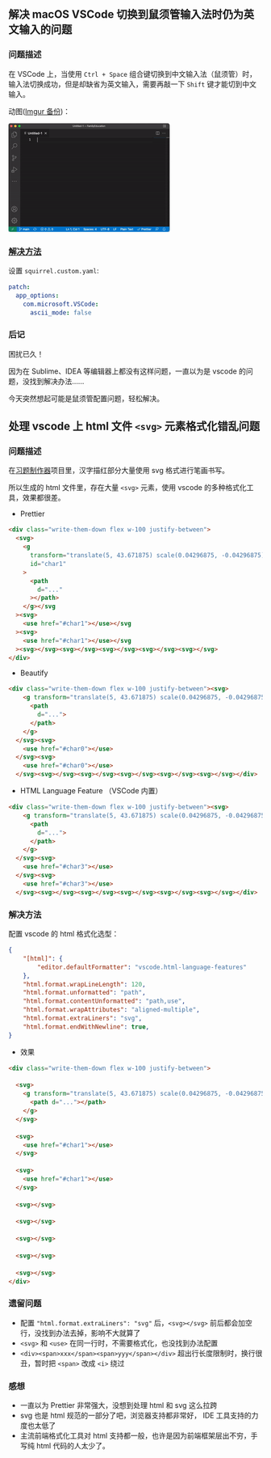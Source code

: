 ## 解决 macOS VSCode 切换到鼠须管输入法时仍为英文输入的问题

### 问题描述
在 VSCode 上，当使用 `Ctrl + Space` 组合键切换到中文输入法（鼠须管）时，输入法切换成功，但是却缺省为英文输入，需要再敲一下 `Shift` 键才能切到中文输入。

动图([Imgur 备份](https://imgur.com/a/x6BhnTk.gif))：

![问题截图](/assets/2022/squirrel-vscode-switch-issue.gif)

### [解决方法](https://github.com/rime/squirrel/issues/179#issuecomment-364048969)
设置 `squirrel.custom.yaml`:
```yaml
patch:
  app_options:
    com.microsoft.VSCode:
      ascii_mode: false
```

### 后记
困扰已久！

因为在 Sublime、IDEA 等编辑器上都没有这样问题，一直以为是 vscode 的问题，没找到解决办法……

今天突然想起可能是鼠须管配置问题，轻松解决。

## 处理 vscode 上 html 文件 `<svg>` 元素格式化错乱问题
  
### 问题描述
在[习题制作器](https://github.com/HuangJian/FamilyEducation)项目里，汉字描红部分大量使用 svg 格式进行笔画书写。

所以生成的 html 文件里，存在大量 `<svg>` 元素，使用 vscode 的多种格式化工具，效果都很差。

* Prettier

```html
<div class="write-them-down flex w-100 justify-between">
  <svg>
    <g
      transform="translate(5, 43.671875) scale(0.04296875, -0.04296875)"
      id="char1"
    >
      <path
        d="..."
      ></path>
    </g></svg
  ><svg>
    <use href="#char1"></use></svg
  ><svg>
    <use href="#char1"></use></svg
  ><svg></svg><svg></svg><svg></svg><svg></svg><svg></svg>
</div>
```

* Beautify
```html
<div class="write-them-down flex w-100 justify-between"><svg>
    <g transform="translate(5, 43.671875) scale(0.04296875, -0.04296875)" id="char0">
      <path
        d="...">
      </path>
    </g>
  </svg><svg>
    <use href="#char0"></use>
  </svg><svg>
    <use href="#char0"></use>
  </svg><svg></svg><svg></svg><svg></svg><svg></svg><svg></svg></div>
```

* HTML Language Feature （VSCode 内置）
```html
<div class="write-them-down flex w-100 justify-between"><svg>
    <g transform="translate(5, 43.671875) scale(0.04296875, -0.04296875)" id="char3">
      <path
        d="...">
      </path>
    </g>
  </svg><svg>
    <use href="#char3"></use>
  </svg><svg>
    <use href="#char3"></use>
  </svg><svg></svg><svg></svg><svg></svg><svg></svg><svg></svg></div>
```

### 解决方法
配置 vscode 的 html 格式化选型：
```json
{
    "[html]": {
        "editor.defaultFormatter": "vscode.html-language-features"
    },
    "html.format.wrapLineLength": 120,
    "html.format.unformatted": "path",
    "html.format.contentUnformatted": "path,use",
    "html.format.wrapAttributes": "aligned-multiple",
    "html.format.extraLiners": "svg",
    "html.format.endWithNewline": true,
}
```

* 效果
```html
<div class="write-them-down flex w-100 justify-between">

  <svg>
    <g transform="translate(5, 43.671875) scale(0.04296875, -0.04296875)" id="char1">
      <path d="..."></path>
    </g>
  </svg>

  <svg>
    <use href="#char1"></use>
  </svg>

  <svg>
    <use href="#char1"></use>
  </svg>

  <svg></svg>

  <svg></svg>

  <svg></svg>

  <svg></svg>

  <svg></svg>
</div>
```

### 遗留问题
* 配置 `"html.format.extraLiners": "svg"` 后，`<svg></svg>` 前后都会加空行，没找到办法去掉，影响不大就算了
* `<svg>` 和 `<use>` 在同一行时，不需要格式化，也没找到办法配置
* `<div><span>xxx</span><span>yyy</span></div>` 超出行长度限制时，换行很丑，暂时把 `<span>` 改成 `<i>` 绕过

### 感想
* 一直以为 Prettier 非常强大，没想到处理 html 和 svg 这么拉跨
* svg 也是 html 规范的一部分了吧，浏览器支持都非常好， IDE 工具支持的力度也太低了
* 主流前端格式化工具对 html 支持都一般，也许是因为前端框架层出不穷，手写纯 html 代码的人太少了。

